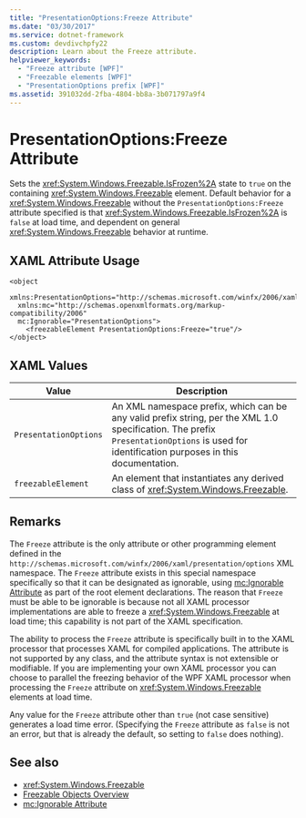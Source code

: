 ```yaml
---
title: "PresentationOptions:Freeze Attribute"
ms.date: "03/30/2017"
ms.service: dotnet-framework
ms.custom: devdivchpfy22
description: Learn about the Freeze attribute.
helpviewer_keywords: 
  - "Freeze attribute [WPF]"
  - "Freezable elements [WPF]"
  - "PresentationOptions prefix [WPF]"
ms.assetid: 391032dd-2fba-4804-bb8a-3b071797a9f4
---
```

# PresentationOptions:Freeze Attribute

Sets the <xref:System.Windows.Freezable.IsFrozen%2A> state to `true` on the containing <xref:System.Windows.Freezable> element. Default behavior for a <xref:System.Windows.Freezable> without the `PresentationOptions:Freeze` attribute specified is that <xref:System.Windows.Freezable.IsFrozen%2A> is `false` at load time, and dependent on general <xref:System.Windows.Freezable> behavior at runtime.  
  
## XAML Attribute Usage  
  
```xaml  
<object  
  xmlns:PresentationOptions="http://schemas.microsoft.com/winfx/2006/xaml/presentation/options"  
  xmlns:mc="http://schemas.openxmlformats.org/markup-compatibility/2006"  
  mc:Ignorable="PresentationOptions">  
    <freezableElement PresentationOptions:Freeze="true"/>  
</object>  
```  
  
## XAML Values  
  
| Value| Description|  
|------|------------|  
|`PresentationOptions`|An XML namespace prefix, which can be any valid prefix string, per the XML 1.0 specification. The prefix `PresentationOptions` is used for identification purposes in this documentation.|  
|`freezableElement`|An element that instantiates any derived class of <xref:System.Windows.Freezable>.|  
  
## Remarks  

The `Freeze` attribute is the only attribute or other programming element defined in the `http://schemas.microsoft.com/winfx/2006/xaml/presentation/options` XML namespace. The `Freeze` attribute exists in this special namespace specifically so that it can be designated as ignorable, using [mc:Ignorable Attribute](mc-ignorable-attribute.md) as part of the root element declarations. The reason that `Freeze` must be able to be ignorable is because not all XAML processor implementations are able to freeze a <xref:System.Windows.Freezable> at load time; this capability is not part of the XAML specification.  
  
The ability to process the `Freeze` attribute is specifically built in to the XAML processor that processes XAML for compiled applications. The attribute is not supported by any class, and the attribute syntax is not extensible or modifiable. If you are implementing your own XAML processor you can choose to parallel the freezing behavior of the WPF XAML processor when processing the `Freeze` attribute on <xref:System.Windows.Freezable> elements at load time.  
  
Any value for the `Freeze` attribute other than `true` (not case sensitive) generates a load time error. (Specifying the `Freeze` attribute as `false` is not an error, but that is already the default, so setting to `false` does nothing).  
  
## See also

- <xref:System.Windows.Freezable>
- [Freezable Objects Overview](freezable-objects-overview.md)
- [mc:Ignorable Attribute](mc-ignorable-attribute.md)
